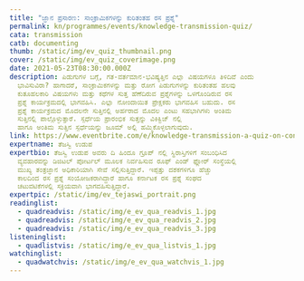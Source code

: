 ```yaml
---
title: "ಜ್ಞಾನ ಪ್ರಸಾರಣ: ಸಾಂಕ್ರಾಮಿಕಗಳನ್ನು ಕುರಿತಂತಹ ರಸ ಪ್ರಶ್ನೆ"
permalink: kn/programmes/events/knowledge-transmission-quiz/
cata: transmission
catb: documenting
thumb: /static/img/ev_quiz_thumbnail.png
cover: /static/img/ev_quiz_coverimage.png
date: 2021-05-23T08:30:00.000Z
description: ಪಿಡುಗುಗಳ ಬಗ್ಗೆ, ಗತ-ವರ್ತಮಾನ-ಭವಿಷ್ಯತ್ತಿನ ಎಲ್ಲಾ ವಿಷಯಗಳೂ ತಿಳಿದಿವೆ ಎಂದು
  ಭಾವಿಸುವಿರಾ? ಹಾಗಾದರೆ, ಸಾಂಕ್ರಾಮಿಕಗಳನ್ನು ಮತ್ತು ರೋಗ ಪಿಡುಗುಗಳನ್ನು ಕುರಿತಂತಹ ಹಲವು
  ಕುತೂಹಲಕಾರಿ ವಿಷಯಗಳು ಮತ್ತು ಕಥೆಗಳ ಸುತ್ತ ಹೆಣೆದಿರುವ ಪ್ರಶ್ನೆಗಳನ್ನು ಒಳಗೊಂಡಿರುವ ರಸ
  ಪ್ರಶ್ನೆ ಕಾರ್ಯಕ್ರಮದಲ್ಲಿ ಭಾಗವಹಿಸಿ. ಎಲ್ಲಾ ನೋಂದಾಯಿತ ಪ್ರೇಕ್ಷಕರು ಭಾಗವಹಿಸ ಬಹುದು. ರಸ
  ಪ್ರಶ್ನೆ ಕಾರ್ಯಕ್ರಮದ ಮೊದಲನೇ ಸುತ್ತಿನಲ್ಲಿ ಅರ್ಹರಾದ ಮೊದಲ ಎಂಟು ಸಹಭಾಗಿಗಳು ಅಂತಿಮ
  ಸುತ್ತಿನಲ್ಲಿ ಪಾಲ್ಗೊಳ್ಳುತ್ತಾರೆ. ಸ್ಪರ್ಧೆಯ ಪ್ರಾರಂಭಿಕ ಸುತ್ತನ್ನು ವಿಕಿಕ್ವಿಜ್‌ ನಲ್ಲಿ
  ಹಾಗೂ ಅಂತಿಮ ಸುತ್ತಿನ ಸ್ಪರ್ಧೆಯನ್ನು ಜೂಮ್‌ ಅಲ್ಲಿ ಹಮ್ಮಿಕೊಳ್ಳಲಾಗುವುದು.
link: https://www.eventbrite.com/e/knowledge-transmission-a-quiz-on-contagions-event-registration-153667360211
expertname: ತೆಜಸ್ವಿ ಉಡುಪ
expertbio: ತೆಜಸ್ವಿ ಉಡುಪ ಅವರು ದಿ ಹಿಂದೂ ಗ್ರೂಪ್‌ ನಲ್ಲಿ ಸ್ಥಿರಾಸ್ತಿಗಳಿಗೆ ಸಂಬಂಧಿಸಿದ
  ವ್ಯವಹಾರವನ್ನು ಡಿಜಿಟಲ್‌ ಪೋರ್ಟಲ್‌ ಮೂಲಕ ನಿರ್ವಹಿಸುವ ರೂಫ್‌ ಎಂಡ್‌ ಫ್ಲೋರ್‌ ಸಂಸ್ಥೆಯಲ್ಲಿ
  ಮುಖ್ಯ ತಂತ್ರಜ್ಞಾನ ಅಧಿಕಾರಿಯಾಗಿ ಸೇವೆ ಸಲ್ಲಿಸುತ್ತಿದ್ದಾರೆ. ಇಪ್ಪತ್ತು ದಶಕಗಳಿಗೂ ಹೆಚ್ಚು
  ಕಾಲದಿಂದ ರಸ ಪ್ರಶ್ನೆ ಸಂಯೋಜಕರಾಗಿದ್ದಾರೆ ಹಾಗೂ ಕರ್ನಾಟಕ ರಸ ಪ್ರಶ್ನೆ ಸಂಘದ
  ಚಟುವಟಿಕೆಗಳಲ್ಲಿ ಸಕ್ರಿಯವಾಗಿ ಭಾಗವಹಿಸುತ್ತಿದ್ದಾರೆ.
expertpic: /static/img/ev_tejaswi_portrait.png
readinglist:
  - quadreadvis: /static/img/e_ev_qua_readvis_1.jpg
  - quadreadvis: /static/img/e_ev_qua_readvis_2.jpg
  - quadreadvis: /static/img/e_ev_qua_readvis_3.jpg
listeninglist:
  - quadlistvis: /static/img/e_ev_qua_listvis_1.jpg
watchinglist:
  - quadwatchvis: /static/img/e_ev_qua_watchvis_1.jpg
---
```

